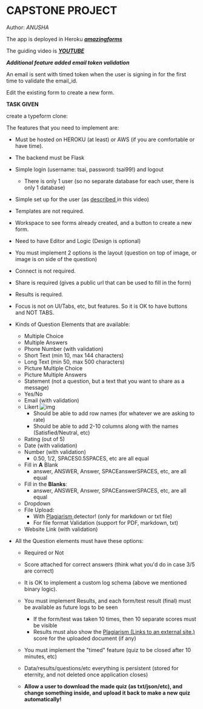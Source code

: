 <h1> CAPSTONE PROJECT</h1>                                            

Author: *ANUSHA*



The app is deployed in Heroku ***[amazingforms](https://amazingforms.herokuapp.com/)***

The guiding video is   ***[YOUTUBE](https://youtu.be/t5i_N2-EMVc)***



***Additional feature added email token validation*** 

An email is sent with timed token when the user is signing in for the first time to validate the email_id.

Edit the existing form to create a new form.



<b>TASK GIVEN</b>

create a typeform clone:

The features that you need to implement are:

- Must be hosted on HEROKU (at least) or AWS (if you are comfortable or have time).

- The backend must be Flask

- Simple login (username: tsai, password: tsai99!) and logout

  - There is only 1 user (so no separate database for each user, there is only 1 database)

- Simple set up for the user (as [described ](https://www.youtube.com/watch?v=OcWbNM4hDsc) in this video)

- Templates are not required.

- Workspace to see forms already created, and a button to create a new form.

- Need to have Editor and Logic (Design is optional)

- You must implement 2 options is the layout (question on top of image, or image is on side of the question)

- Connect is not required.

- Share is required (gives a public url that can be used to fill in the form)

- Results is required.

- Focus is not on UI/Tabs, etc, but features. So it is OK to have buttons and NOT TABS.

- Kinds of Question Elements that are available:

  - Multiple Choice
  - Multiple Answers
  - Phone Number (with validation)
  - Short Text (min 10, max 144 characters)
  - Long Text (min 50, max 500 characters)
  - Picture Multiple Choice
  - Picture Multiple Answers
  - Statement (not a question, but a text that you want to share as a message)
  - Yes/No
  - Email (with validation)
  - Likert
    ![img](https://techcommunity.microsoft.com/t5/image/serverpage/image-id/36960i4A8911CF72BCE12D/image-size/medium?v=v2&px=400)
    - Should be able to add row names (for whatever we are asking to rate)
    - Should be able to add 2-10 columns along with the names (Satisfied/Neutral, etc)
  - Rating (out of 5)
  - Date (with validation)
  - Number (with validation)
    - 0.50, 1/2, SPACES0.5SPACES, etc are all equal
  - Fill in **A** Blank
    - answer, ANSWER, Answer, SPACEanswerSPACES, etc, are all equal
  - Fill in the **Blanks**:
    - answer, ANSWER, Answer, SPACEanswerSPACES, etc, are all equal
  - Dropdown
  - File Upload:
    - With [Plagiarism ](https://dev.to/kalebu/how-to-detect-plagiarism-in-text-using-python-dpk) detector! (only for markdown or txt file)
    - For file format Validation (support for PDF, markdown, txt)
  - Website Link (with validation)

- All the Question elements must have these options:

  - Required or Not
  - Score attached for correct answers (think what you'd do in case 3/5 are correct)

  - It is OK to implement a custom log schema (above we mentioned binary logic). 
  - You must implement Results, and each form/test result (final) must be available as future logs to be seen
    - If the form/test was taken 10 times, then 10 separate scores must be visible
    - Results must also show the [Plagiarism (Links to an external site.)](https://dev.to/kalebu/how-to-detect-plagiarism-in-text-using-python-dpk) score for the uploaded document (if any)
  - You must implement the "timed" feature (quiz to be closed after 10 minutes, etc)
  - Data/results/questions/etc everything is persistent (stored for eternity, and not deleted once application closes)
  - **Allow a user to download the made quiz (as txt/json/etc), and change something inside, and upload it back to make a new quiz automatically!**

